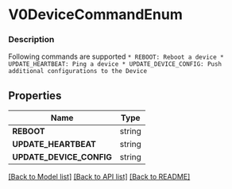 # V0DeviceCommandEnum


### Description

Following commands are supported  ``` * REBOOT: Reboot a device * UPDATE_HEARTBEAT: Ping a device * UPDATE_DEVICE_CONFIG: Push additional configurations to the Device ``` 

## Properties
Name | Type
------------ | -------------
**REBOOT** | string
**UPDATE_HEARTBEAT** | string
**UPDATE_DEVICE_CONFIG** | string

[[Back to Model list]](../README.md#documentation-for-models) [[Back to API list]](../README.md#documentation-for-api-endpoints) [[Back to README]](../README.md)


